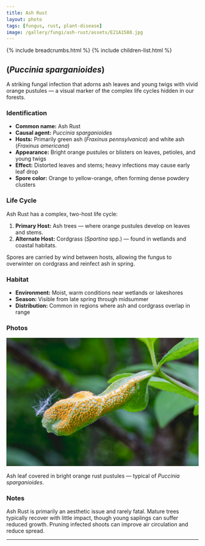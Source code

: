 ```yaml
---
title: Ash Rust
layout: photo
tags: [fungus, rust, plant-disease]
image: /gallery/fungi/ash-rust/assets/E21A1588.jpg
---
```


{% include breadcrumbs.html %}
{% include children-list.html %}

## (*Puccinia sparganioides*)

A striking fungal infection that adorns ash leaves and young twigs with vivid orange pustules — a visual marker of the complex life cycles hidden in our forests.

### Identification

* **Common name:** Ash Rust
* **Causal agent:** *Puccinia sparganioides*
* **Hosts:** Primarily green ash (*Fraxinus pennsylvanica*) and white ash (*Fraxinus americana*)
* **Appearance:** Bright orange pustules or blisters on leaves, petioles, and young twigs
* **Effect:** Distorted leaves and stems; heavy infections may cause early leaf drop
* **Spore color:** Orange to yellow-orange, often forming dense powdery clusters

### Life Cycle

Ash Rust has a complex, two-host life cycle:

1. **Primary Host:** Ash trees — where orange pustules develop on leaves and stems.
2. **Alternate Host:** Cordgrass (*Spartina* spp.) — found in wetlands and coastal habitats.

Spores are carried by wind between hosts, allowing the fungus to overwinter on cordgrass and reinfect ash in spring.

### Habitat

* **Environment:** Moist, warm conditions near wetlands or lakeshores
* **Season:** Visible from late spring through midsummer
* **Distribution:** Common in regions where ash and cordgrass overlap in range

### Photos

![Ash rust on ash leaf](/gallery/fungi/rust/assets/E21A1588.jpg)

Ash leaf covered in bright orange rust pustules — typical of *Puccinia sparganioides*.

### Notes

Ash Rust is primarily an aesthetic issue and rarely fatal. Mature trees typically recover with little impact, though young saplings can suffer reduced growth. Pruning infected shoots can improve air circulation and reduce spread.

---
